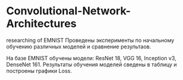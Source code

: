 # Convolutional-Network-Architectures
researching of EMNIST
 Проведены эксперименты по начальному обучению различных моделей и сравнение результаов.

На базе EMNIST обучены модели: ResNet 18, VGG 16, Inception v3, DenseNet 161.
Результаты обучения моделей сведены в таблицу и построены графики Loss.
